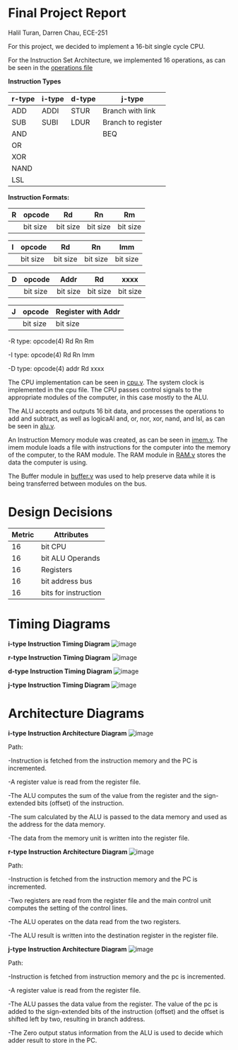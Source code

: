 # **Final Project Report**

Halil Turan, Darren Chau, ECE-251

For this project, we decided to implement a 16-bit single cycle CPU.

For the Instruction Set Architecture, we implemented 16 operations, as can be seen in the [operations file](https://github.com/Halil-T/16-bit-SingleCycle-CPU/blob/2bded82533e591941ee77c3c91d5781174cde95a/operations)

**Instruction Types**

|r-type|i-type|d-type|j-type|
|--|--|--|--|
|ADD |ADDI |STUR |Branch with link  |
|SUB |SUBI |LDUR |Branch to register  |
|AND | | |BEQ |
|OR | | | |
|XOR||||
|NAND||||
|LSL|

**Instruction Formats:**

|R |opcode |Rd | Rn| Rm |
|- |- |- |- |- |
|  | bit size | bit size  |  bit size | bit size  |

|I |opcode |Rd | Rn| Imm |
|- |- |- |- |- |
|  | bit size | bit size  |  bit size | bit size  |

|D |opcode |Addr | Rd| xxxx |
|- |- |- |- |- |
|  | bit size | bit size  |  bit size | bit size  |

|J |opcode |Register with Addr | 
|- |- |- |
|  | bit size | bit size  |  


-R type: opcode(4) Rd Rn Rm

-I type: opcode(4) Rd Rn Imm

-D type: opcode(4) addr Rd xxxx

The CPU implementation can be seen in [cpu.v](https://github.com/Halil-T/16-bit-SingleCycle-CPU/blob/7779641274b5e8eaa3eaa08e5288f92c1515c414/CPU.v). The system clock is implemented in the cpu file. The CPU passes control signals to the appropriate modules of the computer, in this case mostly to the ALU. 

The ALU accepts and outputs 16 bit data, and processes the operations to add and subtract, as well as logicaAl and, or, nor, xor, nand, and lsl, as can be seen in [alu.v](https://github.com/Halil-T/16-bit-SingleCycle-CPU/blob/8a1f315729565a28dbdfaa9c44180b4b2302795d/alu.v).

An Instruction Memory module was created, as can be seen in [imem.v](https://github.com/Halil-T/16-bit-SingleCycle-CPU/blob/c05ec792e35b1f362a1120c0e4cf006f49e7682c/imem.v). The imem module loads a file with instructions for the computer into the memory of the computer, to the RAM module. The RAM module in [RAM.v](https://github.com/Halil-T/16-bit-SingleCycle-CPU/blob/8a1f315729565a28dbdfaa9c44180b4b2302795d/RAM.v) stores the data the computer is using.

The Buffer module in [buffer.v](https://github.com/Halil-T/16-bit-SingleCycle-CPU/blob/c05ec792e35b1f362a1120c0e4cf006f49e7682c/buffer.v) was used to help preserve data while it is being transferred between modules on the bus.

# Design Decisions

|Metric     |Attributes    |
|-----|-----|
|16|bit CPU|
|16 |bit ALU Operands |
|16 |Registers |
|16|bit address bus|
|16 |bits for instruction|


# **Timing Diagrams**

**i-type Instruction Timing Diagram**
![image](https://user-images.githubusercontent.com/100239942/168493167-f6529954-f247-475d-af4e-4df05b19b77f.png)

**r-type Instruction Timing Diagram**
![image](https://user-images.githubusercontent.com/100239942/168493226-1e54a3da-58bb-4034-bdf8-f89d9874d194.png)

**d-type Instruction Timing Diagram**
![image](https://user-images.githubusercontent.com/100239942/168493525-e64541a2-402b-4135-a2cc-95967e64dd0e.png)

**j-type Instruction Timing Diagram**
![image](https://user-images.githubusercontent.com/100239942/168493607-2f9d9df7-6d22-452b-a7a0-4702c9c9385e.png)


# **Architecture Diagrams**

**i-type Instruction Architecture Diagram**
![image](https://user-images.githubusercontent.com/100239942/168492172-57f52f5e-0d07-4fe0-97e5-0ba14d0d689b.png)

Path:

-Instruction is fetched from the instruction memory and the PC is incremented.

-A register value is read from the register file.

-The ALU computes the sum of the value from the register and the sign-extended bits (offset) of the instruction.

-The sum calculated by the ALU is passed to the data memory and used as the address for the data memory.

-The data from the memory unit is written into the register file.


**r-type Instruction Architecture Diagram**
![image](https://user-images.githubusercontent.com/100239942/168492374-c112af33-1bcb-44d2-9b0c-5db57d810203.png)

Path:

-Instruction is fetched from the instruction memory and the PC is incremented.

-Two registers are read from the register file and the main control unit computes the setting of the control lines.

-The ALU operates on the data read from the two registers.

-The ALU result is written into the destination register in the register file.

**j-type Instruction Architecture Diagram**
![image](https://user-images.githubusercontent.com/100239942/168492382-b5154c3e-45a1-478c-b354-34fd835b5055.png)

Path:

-Instruction is fetched from instruction memory and the pc is incremented.

-A register value is read from the register file.

-The ALU passes the data value from the register. The value of the pc is added to the sign-extended bits of the instruction (offset) and the offset is shifted left by two, resulting in branch address.

-The Zero output status information from the ALU is used to decide which adder result to store in the PC.
